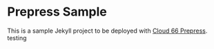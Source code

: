 # Prepress Sample

This is a sample Jekyll project to be deployed with [Cloud 66 Prepress](https://cloud66.com/frameworks/static-sites).
testing

